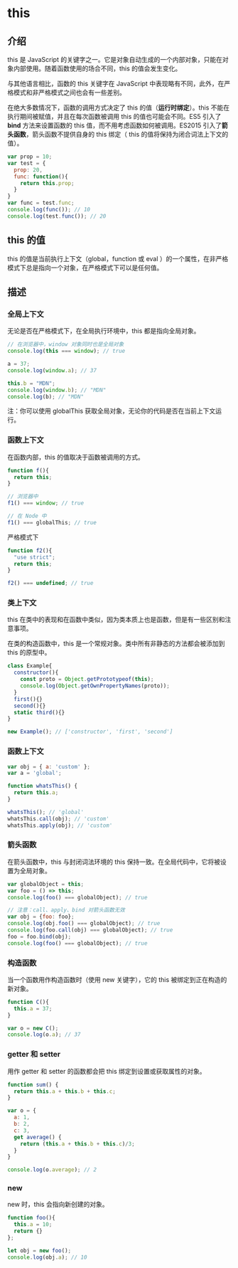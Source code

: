 # this

## 介绍

this 是 JavaScript 的关键字之一。它是对象自动生成的一个内部对象，只能在对象内部使用。随着函数使用的场合不同，this 的值会发生变化。

与其他语言相比，函数的 this 关键字在 JavaScript 中表现略有不同，此外，在严格模式和非严格模式之间也会有一些差别。

在绝大多数情况下，函数的调用方式决定了 this 的值（**运行时绑定**）。this 不能在执行期间被赋值，并且在每次函数被调用 this 的值也可能会不同。ES5 引入了 **bind** 方法来设置函数的 this 值，而不用考虑函数如何被调用。ES2015 引入了**箭头函数**，箭头函数不提供自身的 this 绑定（ this 的值将保持为闭合词法上下文的值）。



```js
var prop = 10;
var test = {
  prop: 20,
  func: function(){
	return this.prop;
  }
}
var func = test.func;
console.log(func()); // 10
console.log(test.func()); // 20

```

## this 的值

this 的值是当前执行上下文（global，function 或 eval ）的一个属性，在非严格模式下总是指向一个对象，在严格模式下可以是任何值。



## 描述

### 全局上下文

无论是否在严格模式下，在全局执行环境中，this 都是指向全局对象。

```js
// 在浏览器中，window 对象同时也是全局对象
console.log(this === window); // true

a = 37;
console.log(window.a); // 37

this.b = "MDN";
console.log(window.b); // "MDN"
console.log(b); // "MDN"
```

注：你可以使用 globalThis 获取全局对象，无论你的代码是否在当前上下文运行。



### 函数上下文

在函数内部，this 的值取决于函数被调用的方式。

```js
function f(){
  return this;
}

// 浏览器中
f1() === window; // true

// 在 Node 中
f1() === globalThis; // true
```

严格模式下

```js
function f2(){
  "use strict";
  return this;
}

f2() === undefined; // true
```



### 类上下文

this 在类中的表现和在函数中类似，因为类本质上也是函数，但是有一些区别和注意事项。

在类的构造函数中，this 是一个常规对象。类中所有非静态的方法都会被添加到 this 的原型中。

```js
class Example{
  constructor(){
    const proto = Object.getPrototypeof(this);
    console.log(Object.getOwnPropertyNames(proto));
  }
  first(){}
  second(){}
  static third(){}
}

new Example(); // ['constructor', 'first', 'second']
```



### 函数上下文

```js
var obj = { a: 'custom' };
var a = 'global';

function whatsThis() {
  return this.a;
}

whatsThis(); // 'global'
whatsThis.call(obj); // 'custom'
whatsThis.apply(obj); // 'custom'
```



### 箭头函数

在箭头函数中，this 与封闭词法环境的 this 保持一致。在全局代码中，它将被设置为全局对象。

```js
var globalObject = this;
var foo = () => this;
console.log(foo() === globalObject); // true

// 注意：call、apply、bind 对箭头函数无效
var obj = {foo: foo};
console.log(obj.foo() === globalObject); // true
console.log(foo.call(obj) === globalObject); // true
foo = foo.bind(obj);
console.log(foo() === globalObject); // true
```



### 构造函数

当一个函数用作构造函数时（使用 new 关键字），它的 this 被绑定到正在构造的新对象。

```js
function C(){
  this.a = 37;
}

var o = new C();
console.log(o.a); // 37
```



### getter 和 setter

用作 getter 和 setter 的函数都会把 this 绑定到设置或获取属性的对象。

```js
function sum() {
  return this.a + this.b + this.c;
}

var o = {
  a: 1,
  b: 2,
  c: 3,
  get average() {
    return (this.a + this.b + this.c)/3;
  }
}

console.log(o.average); // 2
```



### new

new 时，this 会指向新创建的对象。

```js
function foo(){
  this.a = 10;
  return {}
};

let obj = new foo();
console.log(obj.a); // 10
```

